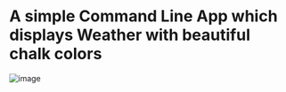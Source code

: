 # A simple Command Line App which displays Weather with beautiful chalk colors
![image](https://github.com/Sneekyboots/Weather-cli-app-/assets/130485384/7b38e384-44db-4bb4-9775-37ed9316ece4)
